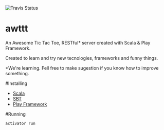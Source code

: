 ![Travis Status](https://travis-ci.org/gabrsar/awttt.svg?branch=master)
# awttt
An Awesome Tic Tac Toe, RESTful* server created with Scala & Play Framework.

Created to learn and try new tecnologies, frameworks and funny things.

*We're learning. Fell free to make sugestion if you know how to improve something.


#Installing
* [Scala](http://www.scala-lang.org)
* [SBT](http://www.scala-sbt.org)
* [Play Framework](http://www.playframework.com)

#Running

```bash
activator run
```

